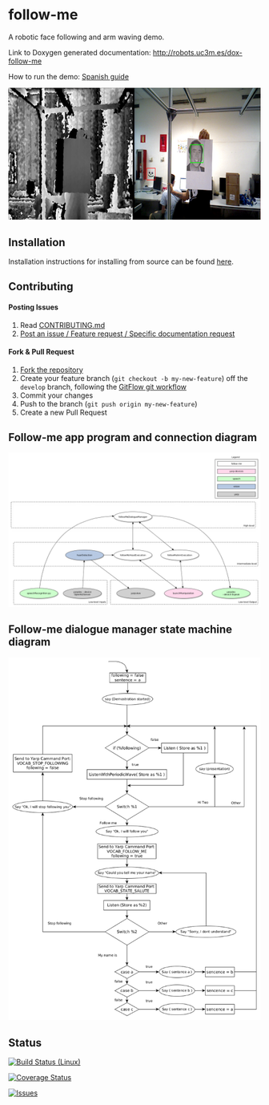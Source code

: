 # follow-me

A robotic face following and arm waving demo.

Link to Doxygen generated documentation: http://robots.uc3m.es/dox-follow-me

How to run the demo: [Spanish guide](http://robots.uc3m.es/index.php/Procedimiento_Demos)


<p align="center">
    <img src="doc/fig/follow-me-big.png" alt="follow-me-big image"/>
</p>


## Installation

Installation instructions for installing from source can be found [here]( /doc/follow-me-install.md ).

## Contributing

#### Posting Issues

1. Read [CONTRIBUTING.md](https://github.com/roboticslab-uc3m/follow-me/blob/master/CONTRIBUTING.md)
2. [Post an issue / Feature request / Specific documentation request](https://github.com/roboticslab-uc3m/follow-me/issues)

#### Fork & Pull Request

1. [Fork the repository](https://github.com/roboticslab-uc3m/follow-me/fork)
2. Create your feature branch (`git checkout -b my-new-feature`) off the `develop` branch, following the [GitFlow git workflow](https://www.atlassian.com/git/tutorials/comparing-workflows/gitflow-workflow)
3. Commit your changes
4. Push to the branch (`git push origin my-new-feature`)
5. Create a new Pull Request

## Follow-me app program and connection diagram
![follow-me app program and connection diagram](doc/fig/follow-me-app.png)


## Follow-me dialogue manager state machine diagram
![follow-me dialogue manager state machine diagram](doc/fig/follow-me-state-machine.png)


## Status

[![Build Status (Linux)](https://travis-ci.com/roboticslab-uc3m/follow-me.svg?branch=develop)](https://travis-ci.com/roboticslab-uc3m/follow-me)

[![Coverage Status](https://coveralls.io/repos/roboticslab-uc3m/follow-me/badge.svg)](https://coveralls.io/r/roboticslab-uc3m/follow-me)

[![Issues](https://img.shields.io/github/issues/roboticslab-uc3m/follow-me.svg?label=Issues)](https://github.com/roboticslab-uc3m/follow-me/issues)


